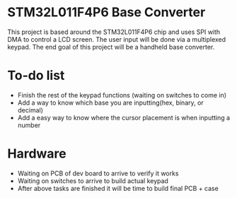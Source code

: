 # STM32L011F4P6 Base Converter

This project is based around the STM32L011F4P6 chip and uses SPI with DMA to control a LCD screen. The user input will be done via a multiplexed keypad. The end goal of this project will be a handheld base converter. 

# To-do list
* Finish the rest of the keypad functions (waiting on switches to come in)
* Add a way to know which base you are inputting(hex, binary, or decimal)
* Add a easy way to know where the cursor placement is when inputting a number

# Hardware
* Waiting on PCB of dev board to arrive to verify it works
* Waiting on switches to arrive to build actual keypad
* After above tasks are finished it will be time to build final PCB + case
